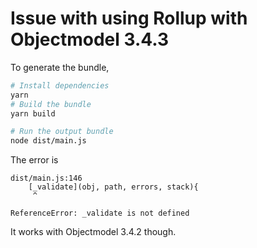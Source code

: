 # Issue with using Rollup with Objectmodel 3.4.3

To generate the bundle,
```bash
# Install dependencies
yarn
# Build the bundle
yarn build

# Run the output bundle
node dist/main.js
```

The error is
```
dist/main.js:146
    [_validate](obj, path, errors, stack){
     ^

ReferenceError: _validate is not defined
```

It works with Objectmodel 3.4.2 though.
